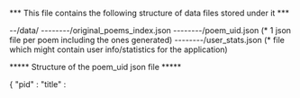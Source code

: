*** This file contains the following structure of data files stored under it ***

--/data/
--------/original_poems_index.json
--------/poem_uid.json (* 1 json file per poem including the ones generated)
--------/user_stats.json (* file which might contain user info/statistics for the application)

***** Structure of the poem_uid json file *****

{
   "pid"      : <unique poem ID>
   "title"    : <title of the poem>
   "text"     : <poem text>
   "child"    : [ {"pid": <pid of neighbor poem>, "dist": <Levenshtein's (edit) distance> },
                  {"pid": <pid of neighbor poem>, "dist": <Levenshtein's (edit) distance> },
                  ...
                  ...
                  {"pid": <pid of neighbor poem>, "dist": <Levenshtein's (edit) distance> }
                ]
   "orig_src" : <pid of the original source poem from which this poem was derived>
   "poem_num" : <the poem number present in the Emily Dickinson poems collection>
}

***** Structure of the orginal_poems_index.json file *****

{
	"poem_num" : <the poem number present in the Emily Dickinson poems collection>
	"pid"      : <the randomly generated unique Poem ID>
}

